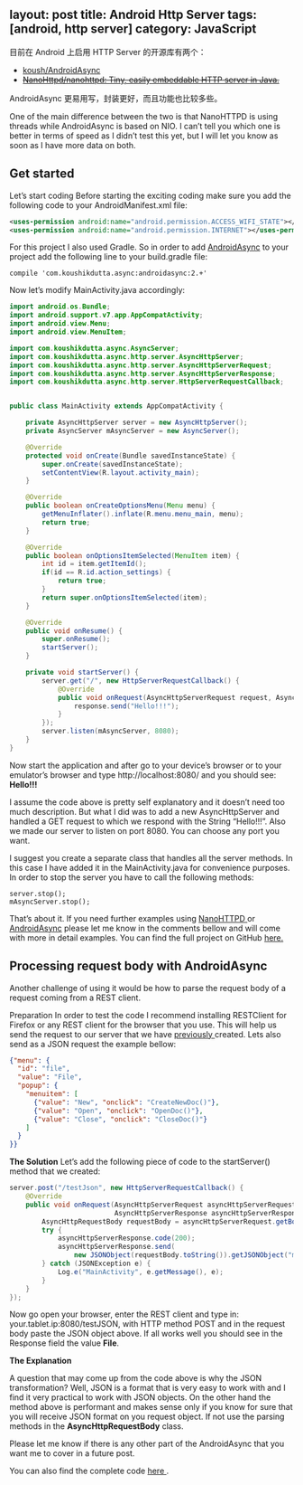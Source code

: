 layout: post
title: Android Http Server
tags: [android, http server]
category: JavaScript
---

目前在 Android 上启用 HTTP Server 的开源库有两个：

- [koush/AndroidAsync](https://github.com/koush/AndroidAsync) 
- ~~[NanoHttpd/nanohttpd: Tiny, easily embeddable HTTP server in Java.](https://github.com/NanoHttpd/nanohttpd)~~

AndroidAsync 更易用写，封装更好，而且功能也比较多些。

One of the main difference between the two is that NanoHTTPD is using threads while AndroidAsync is based on NIO. I can’t tell you which one is better in terms of speed as I didn’t test this yet, but I will let you know as soon as I have more data on both.

## Get started

Let’s start coding
Before starting the exciting coding make sure you add the following code to your AndroidManifest.xml file:

```xml
<uses-permission android:name="android.permission.ACCESS_WIFI_STATE"></uses-permission>
<uses-permission android:name="android.permission.INTERNET"></uses-permission>
```

For this project I also used Gradle. So in order to add [AndroidAsync](https://github.com/koush/AndroidAsync) to your project add the following line to your build.gradle file:

```
compile 'com.koushikdutta.async:androidasync:2.+'
```

Now let’s modify MainActivity.java accordingly:

```java
import android.os.Bundle;
import android.support.v7.app.AppCompatActivity;
import android.view.Menu;
import android.view.MenuItem;

import com.koushikdutta.async.AsyncServer;
import com.koushikdutta.async.http.server.AsyncHttpServer;
import com.koushikdutta.async.http.server.AsyncHttpServerRequest;
import com.koushikdutta.async.http.server.AsyncHttpServerResponse;
import com.koushikdutta.async.http.server.HttpServerRequestCallback;


public class MainActivity extends AppCompatActivity {

    private AsyncHttpServer server = new AsyncHttpServer();
    private AsyncServer mAsyncServer = new AsyncServer();

    @Override
    protected void onCreate(Bundle savedInstanceState) {
        super.onCreate(savedInstanceState);
        setContentView(R.layout.activity_main);
    }

    @Override
    public boolean onCreateOptionsMenu(Menu menu) {
        getMenuInflater().inflate(R.menu.menu_main, menu);
        return true;
    }

    @Override
    public boolean onOptionsItemSelected(MenuItem item) {
        int id = item.getItemId();
        if(id == R.id.action_settings) {
            return true;
        }
        return super.onOptionsItemSelected(item);
    }

    @Override
    public void onResume() {
        super.onResume();
        startServer();
    }

    private void startServer() {
        server.get("/", new HttpServerRequestCallback() {
            @Override
            public void onRequest(AsyncHttpServerRequest request, AsyncHttpServerResponse response) {
                response.send("Hello!!!");
            }
        });
        server.listen(mAsyncServer, 8080);
    }
}
```

Now start the application and after go to your device’s browser or to your emulator’s browser and type http://localhost:8080/ and you should see:
**Hello!!!**

I assume the code above is pretty self explanatory and it doesn’t need too much description. But what I did was to add a new AsyncHttpServer and handled a GET request to which we respond with the String “Hello!!!”. Also we made our server to listen on port 8080. You can choose any port you want.

I suggest you create a separate class that handles all the server methods. In this case I have added it in the MainActivity.java for convenience purposes.
In order to stop the server you have to call the following methods:

```
server.stop();
mAsyncServer.stop();
```

That’s about it. If you need further examples using [ NanoHTTPD ](https://github.com/NanoHttpd/nanohttpd) or [AndroidAsync](https://github.com/koush/AndroidAsync) please let me know in the comments bellow and will come with more in detail examples.
You can find the full project on GitHub [ here.](https://github.com/andreivisan/AndroidAsyncHttpServer)

## Processing request body with AndroidAsync

Another challenge of using it would be how to parse the request body of a request coming from a REST client.

Preparation
In order to test the code I recommend installing RESTClient for Firefox or any REST client for the browser that you use. This will help us send the request to our server that we have [ previously ](http://programminglife.io/android-http-server-with-androidasync/) created. 
Lets also send as a JSON request the example bellow:

```json
{"menu": {
  "id": "file",
  "value": "File",
  "popup": {
    "menuitem": [
      {"value": "New", "onclick": "CreateNewDoc()"},
      {"value": "Open", "onclick": "OpenDoc()"},
      {"value": "Close", "onclick": "CloseDoc()"}
    ]
  }
}}
```

__The Solution__
Let’s add the following piece of code to the startServer() method that we created:

```java
server.post("/testJson", new HttpServerRequestCallback() {
    @Override
    public void onRequest(AsyncHttpServerRequest asyncHttpServerRequest, 
                          AsyncHttpServerResponse asyncHttpServerResponse) {
        AsyncHttpRequestBody requestBody = asyncHttpServerRequest.getBody();
        try {
            asyncHttpServerResponse.code(200);
            asyncHttpServerResponse.send(
                new JSONObject(requestBody.toString()).getJSONObject("menu").getString("value"));
        } catch (JSONException e) {
            Log.e("MainActivity", e.getMessage(), e);
        }
    }
});
```

Now go open your browser, enter the REST client and type in: your.tablet.ip:8080/testJSON, with HTTP method POST and in the request body paste the JSON object above. If all works well you should see in the Response field the value **File**.

__The Explanation__

A question that may come up from the code above is why the JSON transformation? Well, JSON is a format that is very easy to work with and I find it very practical to work with JSON objects. On the other hand the method above is performant and makes sense only if you know for sure that you will receive JSON format on you request object. If not use the parsing methods in the  **AsyncHttpRequestBody**  class.

Please let me know if there is any other part of the AndroidAsync that you want me to cover in a future post.

You can also find the complete code [ here ](https://github.com/andreivisan/AndroidAsyncHttpServer).